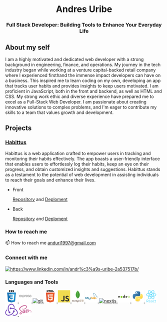 <h1 align="center">Andres Uribe</h1>
<h3 align="center">Full Stack Developer: Building Tools to Enhance Your Everyday Life</h3>

<h2>About my self</h2>
<p>I am a highly motivated and dedicated web developer with a strong background in engineering, finance, and operations. My journey in the tech industry began while working at a venture capital-backed retail company where I experienced firsthand the immense impact developers can have on a business. This inspired me to learn coding on my own, developing an app that tracks user habits and provides insights to keep users motivated. I am proficient in JavaScript, both in the front and backend, as well as HTML and CSS. My strong work ethic and diverse experience have prepared me to excel as a Full-Stack Web Developer. I am passionate about creating innovative solutions to complex problems, and I'm eager to contribute my skills to a team that values growth and development.</p>


<h2>Projects</h3>
<h3><a href="https://www.habittus.com/" target="blank">Habittus</a></h3>

  <p>Habittus is a web application crafted to empower users in tracking and monitoring their habits effectively. The app boasts a user-friendly interface that enables users to effortlessly log their habits, keep an eye on their progress, and obtain customized insights and suggestions. Habittus stands as a testament to the potential of web development in assisting individuals to reach their goals and enhance their lives.</p>
   <ul>
  <li>Front
    <p><a href="https://github.com/AndresUribe1234/Habits-front">Repository</a> and <a href="https://www.habittus.com/">Deploment</a> <p/>
  </li>
    <li>Back
    <p><a href="https://github.com/AndresUribe1234/Habits-back">Repository</a> and <a href="https://habits-back-three.vercel.app/">Deploment</a> <p/>
  </li>
 </ul>




<h3>How to reach me</h3>
<p>📫 How to reach me <a href="mailto:anduri1997@gmail.com">anduri1997@gmail.com</a></p>


<h3 align="left">Connect with me</h3>
<p align="left">
<a href="https://www.linkedin.com/in/andr%C3%A9s-uribe-2a537517b/" target="blank"><img align="center" src="https://raw.githubusercontent.com/rahuldkjain/github-profile-readme-generator/master/src/images/icons/Social/linked-in-alt.svg" alt="https://www.linkedin.com/in/andr%c3%a9s-uribe-2a537517b/" height="30" width="40" /></a>
</p>

<h3 align="left">Languages and Tools</h3>
<p align="left"> <a href="https://www.w3schools.com/css/" target="_blank" rel="noreferrer"> <img src="https://raw.githubusercontent.com/devicons/devicon/master/icons/css3/css3-original-wordmark.svg" alt="css3" width="40" height="40"/> </a> <a href="https://expressjs.com" target="_blank" rel="noreferrer"> <img src="https://raw.githubusercontent.com/devicons/devicon/master/icons/express/express-original-wordmark.svg" alt="express" width="40" height="40"/> </a> <a href="https://git-scm.com/" target="_blank" rel="noreferrer"> <img src="https://www.vectorlogo.zone/logos/git-scm/git-scm-icon.svg" alt="git" width="40" height="40"/> </a> <a href="https://www.w3.org/html/" target="_blank" rel="noreferrer"> <img src="https://raw.githubusercontent.com/devicons/devicon/master/icons/html5/html5-original-wordmark.svg" alt="html5" width="40" height="40"/> </a> <a href="https://developer.mozilla.org/en-US/docs/Web/JavaScript" target="_blank" rel="noreferrer"> <img src="https://raw.githubusercontent.com/devicons/devicon/master/icons/javascript/javascript-original.svg" alt="javascript" width="40" height="40"/> </a> <a href="https://www.mongodb.com/" target="_blank" rel="noreferrer"> <img src="https://raw.githubusercontent.com/devicons/devicon/master/icons/mongodb/mongodb-original-wordmark.svg" alt="mongodb" width="40" height="40"/> </a> <a href="https://www.mysql.com/" target="_blank" rel="noreferrer"> <img src="https://raw.githubusercontent.com/devicons/devicon/master/icons/mysql/mysql-original-wordmark.svg" alt="mysql" width="40" height="40"/> </a> <a href="https://nextjs.org/" target="_blank" rel="noreferrer"> <img src="https://cdn.worldvectorlogo.com/logos/nextjs-2.svg" alt="nextjs" width="40" height="40"/> </a> <a href="https://nodejs.org" target="_blank" rel="noreferrer"> <img src="https://raw.githubusercontent.com/devicons/devicon/master/icons/nodejs/nodejs-original-wordmark.svg" alt="nodejs" width="40" height="40"/> </a> <a href="https://www.python.org" target="_blank" rel="noreferrer"> <img src="https://raw.githubusercontent.com/devicons/devicon/master/icons/python/python-original.svg" alt="python" width="40" height="40"/> </a> <a href="https://reactjs.org/" target="_blank" rel="noreferrer"> <img src="https://raw.githubusercontent.com/devicons/devicon/master/icons/react/react-original-wordmark.svg" alt="react" width="40" height="40"/> </a> <a href="https://redux.js.org" target="_blank" rel="noreferrer"> <img src="https://raw.githubusercontent.com/devicons/devicon/master/icons/redux/redux-original.svg" alt="redux" width="40" height="40"/> </a> <a href="https://sass-lang.com" target="_blank" rel="noreferrer"> <img src="https://raw.githubusercontent.com/devicons/devicon/master/icons/sass/sass-original.svg" alt="sass" width="40" height="40"/> </a> </p>
